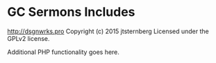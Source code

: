 # GC Sermons Includes #
http://dsgnwrks.pro
Copyright (c) 2015 jtsternberg
Licensed under the GPLv2 license.

Additional PHP functionality goes here.